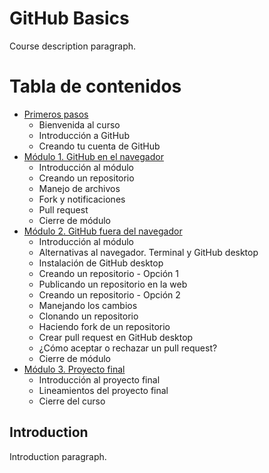# GitHub Basics
Course description paragraph.

# Tabla de contenidos

* [Primeros pasos](#Primeros-pasos) 
  * Bienvenida al curso
  * Introducción a GitHub
  * Creando tu cuenta de GitHub
* [Módulo 1. GitHub en el navegador](#módulo-1.-github-en-en-navegador)
  * Introducción al módulo
  * Creando un repositorio
  * Manejo de archivos
  * Fork y notificaciones
  * Pull request
  * Cierre de módulo
* [Módulo 2. GitHub fuera del navegador](#módulo-2.-github-fuera-del-navegador)
  * Introducción al módulo
  * Alternativas al navegador. Terminal y GitHub desktop
  * Instalación de GitHub desktop
  * Creando un repositorio - Opción 1
  * Publicando un repositorio en la web
  * Creando un repositorio - Opción 2
  * Manejando los cambios
  * Clonando un repositorio
  * Haciendo fork de un repositorio
  * Crear pull request en GitHub desktop
  * ¿Cómo aceptar o rechazar un pull request?
  * Cierre de módulo
* [Módulo 3. Proyecto final](#módulo-3.-proyecto-final)
  * Introducción al proyecto final
  * Lineamientos del proyecto final
  * Cierre del curso

## Introduction
Introduction paragraph.


